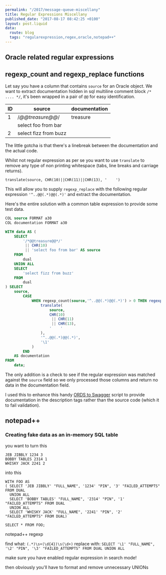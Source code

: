 ```yaml
---
permalink: "/2017/message-queue-miscellany"
title: Regular Expressions Miscellany
published_date: "2017-08-17 08:42:25 +0100"
layout: post.liquid
data:
  route: blog
  tags: "regularexpression,regex,oracle,notepad++"
---
```

## Oracle related regular expressions

## regexp_count and regexp_replace functions

Let say you have a column that contains `source` for an Oracle object. We want to extract  documentation hidden in sql multiline comment block `/* .... */`, it's been wrapped in a pair of `@@` for easy identification.

| ID | source                                | documentation |
|----|---------------------------------------|---------------|
| 1  | /*@@treasure@@*/                      | treasure      |
|    | select foo from bar                   |               |
| 2  | select fizz from buzz                 |               |

The little gotcha is that there's a linebreak between the documentation and the actual code.

Whilst not regular expression as per se you want to use `translate` to remove any type of non printing whitespace (tabs, line breaks and carriage returns).

`translate(source, CHR(10)||CHR(11)||CHR(13), '    ')`

This will allow you to supply `regexp_replace` with the following regular expression `'^..@@(.*)@@(.*)'` and extract the documentation.

Here's the entire solution with a common table expression to provide some test data.

```sql
COL source FORMAT a30
COL documentation FORMAT a30

WITH data AS (
    SELECT
        '/*@@treasure@@*/'
         || CHR(10)
         || 'select foo from bar' AS source
    FROM
        dual
    UNION ALL
    SELECT
        'select fizz from buzz'
    FROM
        dual
) SELECT
    source,
        CASE
            WHEN regexp_count(source,'^..@@(.*)@@(.*)') > 0 THEN regexp_replace(
                translate(
                    source,
                    CHR(10)
                     || CHR(11)
                     || CHR(13),
                    '    '
                ),
                '^..@@(.*)@@(.*)',
                '\1'
            )
        END
    AS documentation
FROM
    data;
```

The only addition is a check to see if the regular expression was matched against the `source` field so we only processed those columns and return no data in the documentation field.

I used this to enhance this handy [ORDS to Swagger](https://github.com/postak/ords2swagger) script to provide documentation in the description tags rather than the source code (which it to fail validation).

## notepad++

### Creating fake data as an in-memory SQL table

you want to turn this

```
JEB JIBBLY 1234 3
BOBBY TABLES 2314 1
WHISKY JACK 2241 2
```

into this

```
WITH FOO AS 
( SELECT 'JEB JIBBLY' "FULL_NAME", '1234' "PIN", '3' "FAILED_ATTEMPTS" FROM DUAL 
  UNION ALL
  SELECT 'BOBBY TABLES' "FULL_NAME", '2314' "PIN", '1' "FAILED_ATTEMPTS" FROM DUAL
  UNION ALL
  SELECT 'WHISKY JACK' "FULL_NAME", '2241' "PIN", '2' "FAILED_ATTEMPTS" FROM DUAL)

SELECT * FROM FOO;  
```

notepad++ regexp

find what: ```(.*)\s+(\d{4})\s(\d+)```
replace with: ```SELECT '\1' "FULL_NAME", '\2' "PIN", '\3' "FAILED_ATTEMPTS" FROM DUAL UNION ALL```

make sure you have enabled regular expression in search mode!

then obviously you'll have to format and remove unnecessary UNIONs
